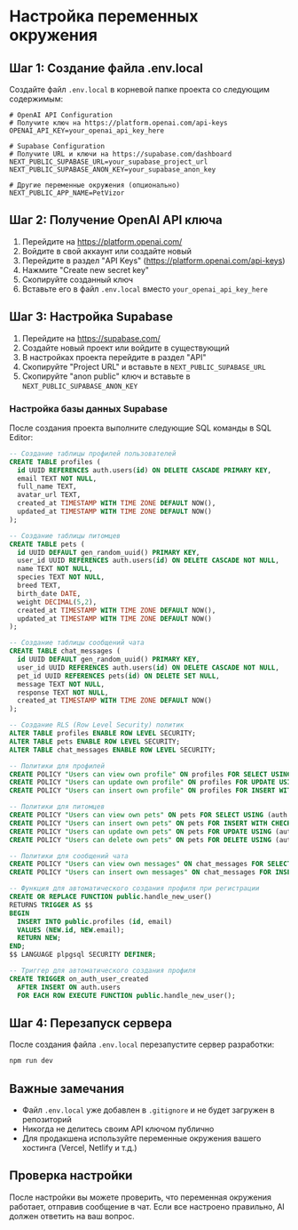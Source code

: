 # Настройка переменных окружения

## Шаг 1: Создание файла .env.local

Создайте файл `.env.local` в корневой папке проекта со следующим содержимым:

```env
# OpenAI API Configuration
# Получите ключ на https://platform.openai.com/api-keys
OPENAI_API_KEY=your_openai_api_key_here

# Supabase Configuration
# Получите URL и ключи на https://supabase.com/dashboard
NEXT_PUBLIC_SUPABASE_URL=your_supabase_project_url
NEXT_PUBLIC_SUPABASE_ANON_KEY=your_supabase_anon_key

# Другие переменные окружения (опционально)
NEXT_PUBLIC_APP_NAME=PetVizor
```

## Шаг 2: Получение OpenAI API ключа

1. Перейдите на https://platform.openai.com/
2. Войдите в свой аккаунт или создайте новый
3. Перейдите в раздел "API Keys" (https://platform.openai.com/api-keys)
4. Нажмите "Create new secret key"
5. Скопируйте созданный ключ
6. Вставьте его в файл `.env.local` вместо `your_openai_api_key_here`

## Шаг 3: Настройка Supabase

1. Перейдите на https://supabase.com/
2. Создайте новый проект или войдите в существующий
3. В настройках проекта перейдите в раздел "API"
4. Скопируйте "Project URL" и вставьте в `NEXT_PUBLIC_SUPABASE_URL`
5. Скопируйте "anon public" ключ и вставьте в `NEXT_PUBLIC_SUPABASE_ANON_KEY`

### Настройка базы данных Supabase

После создания проекта выполните следующие SQL команды в SQL Editor:

```sql
-- Создание таблицы профилей пользователей
CREATE TABLE profiles (
  id UUID REFERENCES auth.users(id) ON DELETE CASCADE PRIMARY KEY,
  email TEXT NOT NULL,
  full_name TEXT,
  avatar_url TEXT,
  created_at TIMESTAMP WITH TIME ZONE DEFAULT NOW(),
  updated_at TIMESTAMP WITH TIME ZONE DEFAULT NOW()
);

-- Создание таблицы питомцев
CREATE TABLE pets (
  id UUID DEFAULT gen_random_uuid() PRIMARY KEY,
  user_id UUID REFERENCES auth.users(id) ON DELETE CASCADE NOT NULL,
  name TEXT NOT NULL,
  species TEXT NOT NULL,
  breed TEXT,
  birth_date DATE,
  weight DECIMAL(5,2),
  created_at TIMESTAMP WITH TIME ZONE DEFAULT NOW(),
  updated_at TIMESTAMP WITH TIME ZONE DEFAULT NOW()
);

-- Создание таблицы сообщений чата
CREATE TABLE chat_messages (
  id UUID DEFAULT gen_random_uuid() PRIMARY KEY,
  user_id UUID REFERENCES auth.users(id) ON DELETE CASCADE NOT NULL,
  pet_id UUID REFERENCES pets(id) ON DELETE SET NULL,
  message TEXT NOT NULL,
  response TEXT NOT NULL,
  created_at TIMESTAMP WITH TIME ZONE DEFAULT NOW()
);

-- Создание RLS (Row Level Security) политик
ALTER TABLE profiles ENABLE ROW LEVEL SECURITY;
ALTER TABLE pets ENABLE ROW LEVEL SECURITY;
ALTER TABLE chat_messages ENABLE ROW LEVEL SECURITY;

-- Политики для профилей
CREATE POLICY "Users can view own profile" ON profiles FOR SELECT USING (auth.uid() = id);
CREATE POLICY "Users can update own profile" ON profiles FOR UPDATE USING (auth.uid() = id);
CREATE POLICY "Users can insert own profile" ON profiles FOR INSERT WITH CHECK (auth.uid() = id);

-- Политики для питомцев
CREATE POLICY "Users can view own pets" ON pets FOR SELECT USING (auth.uid() = user_id);
CREATE POLICY "Users can insert own pets" ON pets FOR INSERT WITH CHECK (auth.uid() = user_id);
CREATE POLICY "Users can update own pets" ON pets FOR UPDATE USING (auth.uid() = user_id);
CREATE POLICY "Users can delete own pets" ON pets FOR DELETE USING (auth.uid() = user_id);

-- Политики для сообщений чата
CREATE POLICY "Users can view own messages" ON chat_messages FOR SELECT USING (auth.uid() = user_id);
CREATE POLICY "Users can insert own messages" ON chat_messages FOR INSERT WITH CHECK (auth.uid() = user_id);

-- Функция для автоматического создания профиля при регистрации
CREATE OR REPLACE FUNCTION public.handle_new_user()
RETURNS TRIGGER AS $$
BEGIN
  INSERT INTO public.profiles (id, email)
  VALUES (NEW.id, NEW.email);
  RETURN NEW;
END;
$$ LANGUAGE plpgsql SECURITY DEFINER;

-- Триггер для автоматического создания профиля
CREATE TRIGGER on_auth_user_created
  AFTER INSERT ON auth.users
  FOR EACH ROW EXECUTE FUNCTION public.handle_new_user();
```

## Шаг 4: Перезапуск сервера

После создания файла `.env.local` перезапустите сервер разработки:

```bash
npm run dev
```

## Важные замечания

- Файл `.env.local` уже добавлен в `.gitignore` и не будет загружен в репозиторий
- Никогда не делитесь своим API ключом публично
- Для продакшена используйте переменные окружения вашего хостинга (Vercel, Netlify и т.д.)

## Проверка настройки

После настройки вы можете проверить, что переменная окружения работает, отправив сообщение в чат. Если все настроено правильно, AI должен ответить на ваш вопрос.
